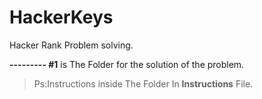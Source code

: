 # HackerKeys

Hacker Rank Problem solving.

**--------- #1** is The Folder for the solution of the problem.

> Ps:Instructions inside The Folder In **Instructions** File.

